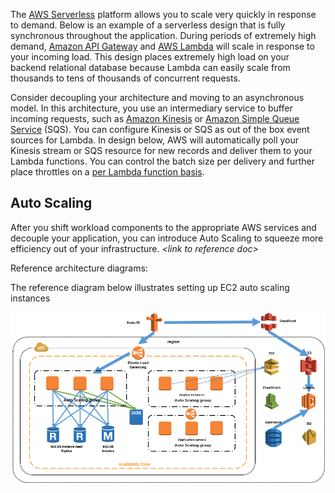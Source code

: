 The [AWS Serverless](https://aws.amazon.com/serverless/) platform allows you to scale very quickly in response to demand. Below is an example of a serverless design that is fully synchronous throughout the application. During periods of extremely high demand, [Amazon API Gateway](https://aws.amazon.com/api-gateway/) and [AWS Lambda](https://aws.amazon.com/lambda/) will scale in response to your incoming load. This design places extremely high load on your backend relational database because Lambda can easily scale from thousands to tens of thousands of concurrent requests.

Consider decoupling your architecture and moving to an asynchronous model. In this architecture, you use an intermediary service to buffer incoming requests, such as [Amazon Kinesis](https://docs.aws.amazon.com/lambda/latest/dg/with-kinesis-example.html) or [Amazon Simple Queue Service](https://docs.aws.amazon.com/lambda/latest/dg/with-sqs-example.html) (SQS). You can configure Kinesis or SQS as out of the box event sources for Lambda. In design below, AWS will automatically poll your Kinesis stream or SQS resource for new records and deliver them to your Lambda functions. You can control the batch size per delivery and further place throttles on a [per Lambda function basis](https://aws.amazon.com/about-aws/whats-new/2017/11/set-concurrency-limits-on-individual-aws-lambda-functions/).

## Auto Scaling

After you shift workload components to the appropriate AWS services and decouple your application, you can introduce Auto Scaling to squeeze more efficiency out of your infrastructure. _\<link to reference doc\>_

Reference architecture diagrams:

The reference diagram below illustrates setting up EC2 auto scaling instances

![](./images/image005.png)

